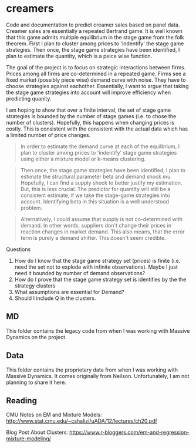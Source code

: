 # creamers

Code and documentation to predict creamer sales based on panel data. Creamer sales are essentially a repeated Bertrand game. It is well known that this game admits multiple equilibrium in the stage game from the folk theorem. First I plan to cluster among prices to 'indentify' the stage game strategies. Then once, the stage game strategies have been identified, I plan to estimate the quantity, which is a peice wise function. 

The goal of the project is to focus on strategic interactions between firms. Prices among all firms are co-determined in a repeated game. Firms see a fixed market (possibly piece wise) demand curve with noise. They have to choose strategies against eachother. Essentially, I want to argue that taking the stage game strategies into account will improve efficiency when predicting quanity.

I am hoping to show that over a finite interval, the set of stage game strategies is bounded by the number of stage games (i.e. to chose the number of clusters). Hopefully, this happens when changing prices is costly. This is consistent with the consistent with the actual data which has a limited number of price changes.

>In order to estimate the demand curve at each of the equilbrium, I plan to cluster among prices to 'indentify' stage game strategies using either a mixture model or k-means clustering. 

>Then once, the stage game strategies have been identified, I plan to estimate the structural parameter beta and demand shock mu. Hopefully, I can find a supply shock to better justify my estimation. But, this is less crucial. The predictor for quantity will still be a consistent estimate, if we take the stage-game strategies into account. Identifying beta in this situation is a well understood problem.

>Alternatively, I could assume that supply is not co-determined with demand. In other words, suppliers don't change their prices in reaction changes in market demand. This also means, that the error term is purely a demand shifter. This doesn't seem credible.


Questions
1. How do I know that the stage game strategy set (prices) is finite (i.e. need the set not to explode with infinite observations). Maybe I just need it bounded by number of demand observations? 
2. How do I prove that the stage game strategy set is identifies by the the strategy clusters
3. What assumptions are essential for Demand?
4. Should I include Q in the clusters.

## MD

This folder contains the legacy code from when I was working with Massive Dynamics on the project.

## Data

This folder contains the proprietary data from when I was working with Massive Dynamics. It comes originally from Neilson. Unfortunately, I am not planning to share it here.

## Reading
CMU Notes on EM and Mixture Models:
http://www.stat.cmu.edu/~cshalizi/uADA/12/lectures/ch20.pdf

Blog Post About Clusters:
https://www.r-bloggers.com/em-and-regression-mixture-modeling/
